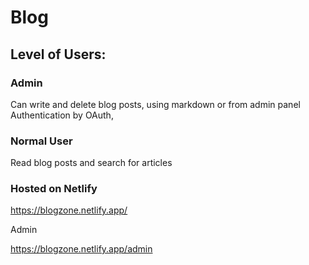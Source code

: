 # Blog

## Level of Users:

### Admin

Can write and delete blog posts, using markdown or from admin panel
Authentication by OAuth, 

### Normal User

Read blog posts and search for articles


### Hosted on Netlify

https://blogzone.netlify.app/

Admin

https://blogzone.netlify.app/admin